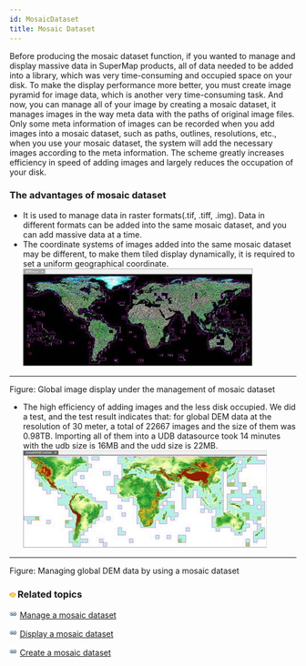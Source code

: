 ```yaml
---
id: MosaicDataset
title: Mosaic Dataset
---
```

Before producing the mosaic dataset function, if you wanted to manage and display massive data in SuperMap products, all of data needed to be added into a library, which was very time-consuming and occupied space on your disk. To make the display performance more better, you must create image pyramid for image data, which is another very time-consuming task. 
And now, you can manage all of your image by creating a mosaic dataset, it manages images in the way meta data with the paths of original image files. Only some meta information of images can be recorded when you add images into a mosaic dataset, such as paths, outlines, resolutions, etc., when you use your mosaic dataset, the system will add the necessary images according to the meta information. The scheme greatly increases efficiency in speed of adding images and largely reduces the occupation of your disk.


### The advantages of mosaic dataset

  * It is used to manage data in raster formats(.tif, .tiff, .img). Data in different formats can be added into the same mosaic dataset, and you can add massive data at a time.
  * The coordinate systems of images added into the same mosaic dataset may be different, to make them tiled display dynamically, it is required to set a uniform geographical coordinate.
![](img-en/GlobeImage.jpg)  
---  
Figure: Global image display under the management of mosaic dataset  
  * The high efficiency of adding images and the less disk occupied. We did a test, and the test result indicates that: for global DEM data at the resolution of 30 meter, a total of 22667 images and the size of them was 0.98TB. Importing all of them into a UDB datasource took 14 minutes with the udb size is 16MB and the udd size is 22MB. 
![](img-en/GlobeDEM.jpg)  
---  
Figure: Managing global DEM data by using a mosaic dataset  

### ![](../../img/seealso.png)Related topics

![](../../img/smalltitle.png) [Manage a mosaic dataset](MosaicDataManagement.htm)

![](../../img/smalltitle.png) [Display a mosaic dataset](MosaicDatasetView.htm)

![](../../img/smalltitle.png) [Create a mosaic dataset](CreateMosaicDataset.htm)

  



